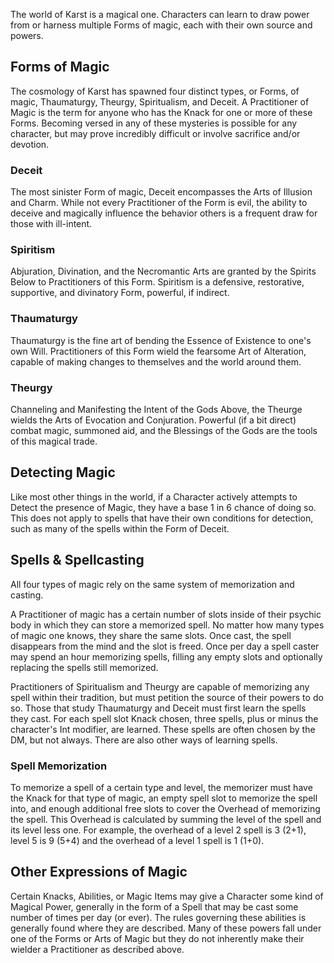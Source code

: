 The world of Karst is a magical one. Characters can learn to draw power from or harness multiple Forms of magic, each with their own source and powers.

## Forms of Magic

The cosmology of Karst has spawned four distinct types, or Forms, of magic, Thaumaturgy, Theurgy, Spiritualism, and Deceit. A Practitioner of Magic is the term for anyone who has the Knack for one or more of these Forms. Becoming versed in any of these mysteries is possible for any character, but may prove incredibly difficult or involve sacrifice and/or devotion. 

### <Link to="deceit">Deceit</Link>

The most sinister Form of magic, Deceit encompasses the Arts of Illusion and Charm. While not every Practitioner of the Form is evil, the ability to deceive and magically influence the behavior others is a frequent draw for those with ill-intent.

### <Link to="spiritism">Spiritism</Link>

Abjuration, Divination, and the Necromantic Arts are granted by the Spirits Below to Practitioners of this Form. Spiritism is a defensive, restorative, supportive, and divinatory Form, powerful, if indirect.

### <Link to="thaumaturgy">Thaumaturgy</Link>

Thaumaturgy is the fine art of bending the Essence of Existence to one's own Will. Practitioners of this Form wield the fearsome Art of Alteration, capable of making changes to themselves and the world around them.

### <Link to="theurgy">Theurgy</Link>

Channeling and Manifesting the Intent of the Gods Above, the Theurge wields the Arts of Evocation and Conjuration. Powerful (if a bit direct) combat magic, summoned aid, and the Blessings of the Gods are the tools of this magical trade.

## Detecting Magic

Like most other things in the world, if a Character actively attempts to Detect the presence of Magic, they have a base 1 in 6 chance of doing so. This does not apply to spells that have their own conditions for detection, such as many of the spells within the Form of Deceit.

## Spells & Spellcasting

All four types of magic rely on the same system of memorization and casting. 

A Practitioner of magic has a certain number of slots inside of their psychic body in which they can store a memorized spell. No matter how many types of magic one knows, they share the same slots. Once cast, the spell disappears from the mind and the slot is freed. Once per day a spell caster may spend an hour memorizing spells, filling any empty slots and optionally replacing the spells still memorized.

Practitioners of Spiritualism and Theurgy are capable of memorizing any spell within their tradition, but must petition the source of their powers to do so. Those that study Thaumaturgy and Deceit must first learn the spells they cast. For each spell slot Knack chosen, three spells, plus or minus the character's Int modifier, are learned. These spells are often chosen by the DM, but not always. There are also other ways of learning spells.

### Spell Memorization

To memorize a spell of a certain type and level, the memorizer must have the Knack for that type of magic, an empty spell slot to memorize the spell into, and enough additional free slots to cover the Overhead of memorizing the spell. This Overhead is calculated by summing the level of the spell and its level less one.  For example, the overhead of a level 2 spell is 3 (2+1), level 5 is 9 (5+4) and the overhead of a level 1 spell is 1 (1+0).

## Other Expressions of Magic

Certain Knacks, Abilities, or Magic Items may give a Character some kind of Magical Power, generally in the form of a Spell that may be cast some number of times per day (or ever). The rules governing these abilities is generally found where they are described. Many of these powers fall under one of the Forms or Arts of Magic but they do not inherently make their wielder a Practitioner as described above.
